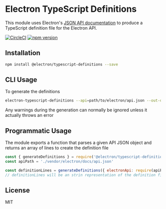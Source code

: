 # Electron TypeScript Definitions

This module uses Electron's [JSON API documentation](https://github.com/electron/docs-parser) to produce a TypeScript definition file for the Electron API.

[![CircleCI](https://dl.circleci.com/status-badge/img/gh/electron/typescript-definitions/tree/main.svg?style=shield)](https://dl.circleci.com/status-badge/redirect/gh/electron/typescript-definitions/tree/main)
[![npm version](http://img.shields.io/npm/v/@electron/typescript-definitions.svg)](https://npmjs.org/package/@electron/typescript-definitions)

## Installation

```sh
npm install @electron/typescript-definitions --save
```

## CLI Usage

To generate the definitions

```sh
electron-typescript-definitions --api=path/to/electron/api.json --out-dir=path/to/out/dir
```

Any warnings during the generation can normally be ignored unless it actually throws
an error

## Programmatic Usage

The module exports a function that parses a given API JSON object and returns
an array of lines to create the definition file

```js
const { generateDefinitions } = require('@electron/typescript-definitions')
const apiPath = './vendor/electron/docs/api.json'

const definitionLines = generateDefinitions({ electronApi: require(apiPath) })
// definitionLines will be an strin representation of the definition file
```

## License

MIT

